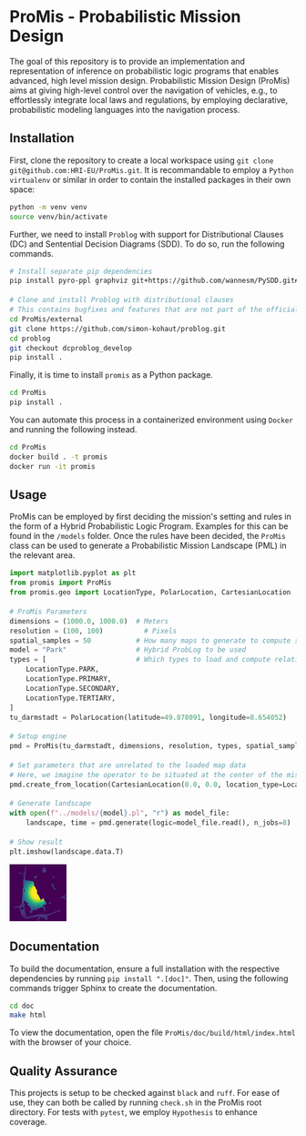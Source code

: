 # ProMis - Probabilistic Mission Design

The goal of this repository is to provide an implementation and representation of inference on probabilistic logic programs that enables advanced, high level mission design.
Probabilistic Mission Design (ProMis) aims at giving high-level control over the navigation of vehicles, e.g., to effortlessly integrate local laws and regulations, by employing declarative, probabilistic modeling languages into the navigation process. 

## Installation

First, clone the repository to create a local workspace using `git clone git@github.com:HRI-EU/ProMis.git`.
It is recommandable to employ a `Python virtualenv` or similar in order to contain the installed packages in their own space:

```bash
python -m venv venv
source venv/bin/activate
```

Further, we need to install `Problog` with support for Distributional Clauses (DC) and Sentential Decision Diagrams (SDD).
To do so, run the following commands.

```bash
# Install separate pip dependencies
pip install pyro-ppl graphviz git+https://github.com/wannesm/PySDD.git#egg=PySDD

# Clone and install Problog with distributional clauses
# This contains bugfixes and features that are not part of the official release yet
cd ProMis/external
git clone https://github.com/simon-kohaut/problog.git
cd problog 
git checkout dcproblog_develop
pip install .
```

Finally, it is time to install `promis` as a Python package.

```bash
cd ProMis
pip install .
```

You can automate this process in a containerized environment using `Docker` and running the following instead.

```bash
cd ProMis
docker build . -t promis
docker run -it promis
```

## Usage

ProMis can be employed by first deciding the mission's setting and rules in the form of a Hybrid Probabilistic Logic Program.
Examples for this can be found in the `/models` folder.
Once the rules have been decided, the `ProMis` class can be used to generate a Probabilistic Mission Landscape (PML) in the relevant area.

```python
import matplotlib.pyplot as plt
from promis import ProMis
from promis.geo import LocationType, PolarLocation, CartesianLocation

# ProMis Parameters
dimensions = (1000.0, 1000.0)  # Meters
resolution = (100, 100)          # Pixels
spatial_samples = 50           # How many maps to generate to compute statistics
model = "Park"                 # Hybrid ProbLog to be used
types = [                      # Which types to load and compute relations for
    LocationType.PARK,
    LocationType.PRIMARY,
    LocationType.SECONDARY,
    LocationType.TERTIARY,
]  
tu_darmstadt = PolarLocation(latitude=49.878091, longitude=8.654052)

# Setup engine
pmd = ProMis(tu_darmstadt, dimensions, resolution, types, spatial_samples)

# Set parameters that are unrelated to the loaded map data
# Here, we imagine the operator to be situated at the center of the mission area
pmd.create_from_location(CartesianLocation(0.0, 0.0, location_type=LocationType.OPERATOR))

# Generate landscape
with open(f"../models/{model}.pl", "r") as model_file:
    landscape, time = pmd.generate(logic=model_file.read(), n_jobs=8)

# Show result
plt.imshow(landscape.data.T)
```

![Probabilistic Mission Landscape](examples/pml.png)

## Documentation

To build the documentation, ensure a full installation with the respective dependencies by running `pip install ".[doc]"`.
Then, using the following commands trigger Sphinx to create the documentation.

```bash
cd doc
make html
```

To view the documentation, open the file `ProMis/doc/build/html/index.html` with the browser of your choice.

## Quality Assurance

This projects is setup to be checked against `black` and `ruff`.
For ease of use, they can both be called by running `check.sh` in the ProMis root directory.
For tests with `pytest`, we employ `Hypothesis` to enhance coverage.
